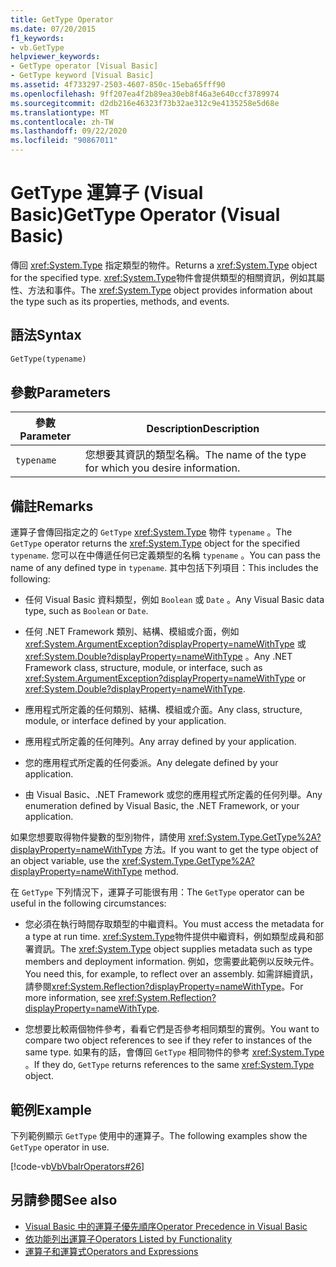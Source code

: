```yaml
---
title: GetType Operator
ms.date: 07/20/2015
f1_keywords:
- vb.GetType
helpviewer_keywords:
- GetType operator [Visual Basic]
- GetType keyword [Visual Basic]
ms.assetid: 4f733297-2503-4607-850c-15eba65fff90
ms.openlocfilehash: 9ff207ea4f2b89ea30eb8f46a3e640ccf3789974
ms.sourcegitcommit: d2db216e46323f73b32ae312c9e4135258e5d68e
ms.translationtype: MT
ms.contentlocale: zh-TW
ms.lasthandoff: 09/22/2020
ms.locfileid: "90867011"
---
```

# <a name="gettype-operator-visual-basic"></a><span data-ttu-id="43156-102">GetType 運算子 (Visual Basic)</span><span class="sxs-lookup"><span data-stu-id="43156-102">GetType Operator (Visual Basic)</span></span>

<span data-ttu-id="43156-103">傳回 <xref:System.Type> 指定類型的物件。</span><span class="sxs-lookup"><span data-stu-id="43156-103">Returns a <xref:System.Type> object for the specified type.</span></span> <span data-ttu-id="43156-104"><xref:System.Type>物件會提供類型的相關資訊，例如其屬性、方法和事件。</span><span class="sxs-lookup"><span data-stu-id="43156-104">The <xref:System.Type> object provides information about the type such as its properties, methods, and events.</span></span>  
  
## <a name="syntax"></a><span data-ttu-id="43156-105">語法</span><span class="sxs-lookup"><span data-stu-id="43156-105">Syntax</span></span>  
  
```vb  
GetType(typename)  
```  
  
## <a name="parameters"></a><span data-ttu-id="43156-106">參數</span><span class="sxs-lookup"><span data-stu-id="43156-106">Parameters</span></span>  
  
|<span data-ttu-id="43156-107">參數</span><span class="sxs-lookup"><span data-stu-id="43156-107">Parameter</span></span>|<span data-ttu-id="43156-108">Description</span><span class="sxs-lookup"><span data-stu-id="43156-108">Description</span></span>|  
|---|---|  
|`typename`|<span data-ttu-id="43156-109">您想要其資訊的類型名稱。</span><span class="sxs-lookup"><span data-stu-id="43156-109">The name of the type for which you desire information.</span></span>|  
  
## <a name="remarks"></a><span data-ttu-id="43156-110">備註</span><span class="sxs-lookup"><span data-stu-id="43156-110">Remarks</span></span>  

 <span data-ttu-id="43156-111">運算子會傳回指定之的 `GetType` <xref:System.Type> 物件 `typename` 。</span><span class="sxs-lookup"><span data-stu-id="43156-111">The `GetType` operator returns the <xref:System.Type> object for the specified `typename`.</span></span> <span data-ttu-id="43156-112">您可以在中傳遞任何已定義類型的名稱 `typename` 。</span><span class="sxs-lookup"><span data-stu-id="43156-112">You can pass the name of any defined type in `typename`.</span></span> <span data-ttu-id="43156-113">其中包括下列項目：</span><span class="sxs-lookup"><span data-stu-id="43156-113">This includes the following:</span></span>  
  
- <span data-ttu-id="43156-114">任何 Visual Basic 資料類型，例如 `Boolean` 或 `Date` 。</span><span class="sxs-lookup"><span data-stu-id="43156-114">Any Visual Basic data type, such as `Boolean` or `Date`.</span></span>  
  
- <span data-ttu-id="43156-115">任何 .NET Framework 類別、結構、模組或介面，例如 <xref:System.ArgumentException?displayProperty=nameWithType> 或 <xref:System.Double?displayProperty=nameWithType> 。</span><span class="sxs-lookup"><span data-stu-id="43156-115">Any .NET Framework class, structure, module, or interface, such as <xref:System.ArgumentException?displayProperty=nameWithType> or <xref:System.Double?displayProperty=nameWithType>.</span></span>  
  
- <span data-ttu-id="43156-116">應用程式所定義的任何類別、結構、模組或介面。</span><span class="sxs-lookup"><span data-stu-id="43156-116">Any class, structure, module, or interface defined by your application.</span></span>  
  
- <span data-ttu-id="43156-117">應用程式所定義的任何陣列。</span><span class="sxs-lookup"><span data-stu-id="43156-117">Any array defined by your application.</span></span>  
  
- <span data-ttu-id="43156-118">您的應用程式所定義的任何委派。</span><span class="sxs-lookup"><span data-stu-id="43156-118">Any delegate defined by your application.</span></span>  
  
- <span data-ttu-id="43156-119">由 Visual Basic、.NET Framework 或您的應用程式所定義的任何列舉。</span><span class="sxs-lookup"><span data-stu-id="43156-119">Any enumeration defined by Visual Basic, the .NET Framework, or your application.</span></span>  
  
 <span data-ttu-id="43156-120">如果您想要取得物件變數的型別物件，請使用 <xref:System.Type.GetType%2A?displayProperty=nameWithType> 方法。</span><span class="sxs-lookup"><span data-stu-id="43156-120">If you want to get the type object of an object variable, use the <xref:System.Type.GetType%2A?displayProperty=nameWithType> method.</span></span>  
  
 <span data-ttu-id="43156-121">在 `GetType` 下列情況下，運算子可能很有用：</span><span class="sxs-lookup"><span data-stu-id="43156-121">The `GetType` operator can be useful in the following circumstances:</span></span>  
  
- <span data-ttu-id="43156-122">您必須在執行時間存取類型的中繼資料。</span><span class="sxs-lookup"><span data-stu-id="43156-122">You must access the metadata for a type at run time.</span></span> <span data-ttu-id="43156-123"><xref:System.Type>物件提供中繼資料，例如類型成員和部署資訊。</span><span class="sxs-lookup"><span data-stu-id="43156-123">The <xref:System.Type> object supplies metadata such as type members and deployment information.</span></span> <span data-ttu-id="43156-124">例如，您需要此範例以反映元件。</span><span class="sxs-lookup"><span data-stu-id="43156-124">You need this, for example, to reflect over an assembly.</span></span> <span data-ttu-id="43156-125">如需詳細資訊，請參閱<xref:System.Reflection?displayProperty=nameWithType>。</span><span class="sxs-lookup"><span data-stu-id="43156-125">For more information, see <xref:System.Reflection?displayProperty=nameWithType>.</span></span>  
  
- <span data-ttu-id="43156-126">您想要比較兩個物件參考，看看它們是否參考相同類型的實例。</span><span class="sxs-lookup"><span data-stu-id="43156-126">You want to compare two object references to see if they refer to instances of the same type.</span></span> <span data-ttu-id="43156-127">如果有的話，會傳回 `GetType` 相同物件的參考 <xref:System.Type> 。</span><span class="sxs-lookup"><span data-stu-id="43156-127">If they do, `GetType` returns references to the same <xref:System.Type> object.</span></span>  
  
## <a name="example"></a><span data-ttu-id="43156-128">範例</span><span class="sxs-lookup"><span data-stu-id="43156-128">Example</span></span>  

 <span data-ttu-id="43156-129">下列範例顯示 `GetType` 使用中的運算子。</span><span class="sxs-lookup"><span data-stu-id="43156-129">The following examples show the `GetType` operator in use.</span></span>  
  
 [!code-vb[VbVbalrOperators#26](~/samples/snippets/visualbasic/VS_Snippets_VBCSharp/VbVbalrOperators/VB/Class1.vb#26)]  
  
## <a name="see-also"></a><span data-ttu-id="43156-130">另請參閱</span><span class="sxs-lookup"><span data-stu-id="43156-130">See also</span></span>

- [<span data-ttu-id="43156-131">Visual Basic 中的運算子優先順序</span><span class="sxs-lookup"><span data-stu-id="43156-131">Operator Precedence in Visual Basic</span></span>](operator-precedence.md)
- [<span data-ttu-id="43156-132">依功能列出運算子</span><span class="sxs-lookup"><span data-stu-id="43156-132">Operators Listed by Functionality</span></span>](operators-listed-by-functionality.md)
- [<span data-ttu-id="43156-133">運算子和運算式</span><span class="sxs-lookup"><span data-stu-id="43156-133">Operators and Expressions</span></span>](../../programming-guide/language-features/operators-and-expressions/index.md)
